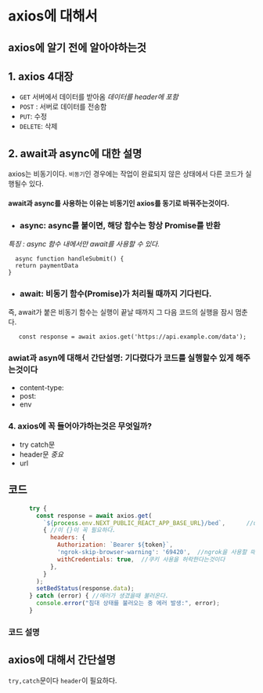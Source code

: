 # axios에 대해서 


## axios에 알기 전에 알아야하는것


## 1. axios 4대장 

+ `GET` 서버에서 데이터를 받아옴 *데이터를 header에 포함*
+ `POST` : 서버로 데이터를 전송함
+ `PUT`: 수정 
+ `DELETE`: 삭제

## 2. await과 async에 대한 설명

axios는 비동기이다. `비동기`인 경우에는 작업이 완료되지 않은 상태에서 다른 코드가 실행될수 있다.

#### await과 async를 사용하는 이유는  비동기인 axios를 동기로 바꿔주는것이다.


+ ### async: async를 붙이면, 해당 함수는 항상 Promise를 반환

*특징 : async 함수 내에서만 await를 사용할 수 있다.*

      async function handleSubmit() {
	  return paymentData
    }


+ ### await: 비동기 함수(Promise)가 처리될 때까지 기다린다.
즉, await가 붙은 비동기 함수는 실행이 끝날 때까지 그 다음 코드의 실행을 잠시 멈춘다.

       const response = await axios.get('https://api.example.com/data');


### awiat과 asyn에 대해서 간단설명: 기다렸다가 코드를 실행할수 있게 해주는것이다

+ content-type: 
+ post:
+ env

### 4. axios에 꼭 들어아갸하는것은 무엇일까?

+ try catch문
+ header문 *중요*
+ url



## 코드

```javascript
      try {               
        const response = await axios.get(
          `${process.env.NEXT_PUBLIC_REACT_APP_BASE_URL}/bed`,      //url이다
          { //이 {}이 꼭 필요하다.
            headers: {
              Authorization: `Bearer ${token}`,
              'ngrok-skip-browser-warning': '69420',  //ngrok을 사용할 때 나오는 경고 페이지를 우회하는 헤더
              withCredentials: true,  //쿠키 사용을 허락한다는것이다
            },
          }
        );
        setBedStatus(response.data);
      } catch (error) { //에러가 생겼을때 불러온다.
        console.error("침대 상태를 불러오는 중 에러 발생:", error);
      }

```


### 코드 설명



## axios에 대해서 간단설명

`try,catch`문이다
`header`이 필요하다.